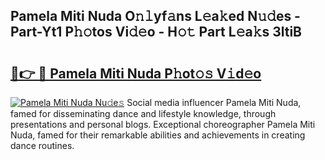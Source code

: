 ## Pamela Miti Nuda O𝚗𝚕yf𝚊ns L𝚎a𝚔ed N𝚞𝚍es - Part-Yt1 P𝚑𝚘tos Vi𝚍𝚎o - H𝚘𝚝 Part L𝚎a𝚔s 3ltiB

# <h2><a href="http://kf196do.oniu.top/?m=Pamela+Miti+Nuda">🔗👉 🔴 Pamela Miti Nuda P𝚑ot𝚘𝚜 V𝚒d𝚎o</a></h2>

[![Pamela Miti Nuda Nu𝚍e𝚜](https://i.imgur.com/0qMVB7G.gif)](http://kf196do.oniu.top/?m=Pamela+Miti+Nuda)
Social media influencer Pamela Miti Nuda, famed for disseminating dance and lifestyle knowledge, through presentations and personal blogs. Exceptional choreographer Pamela Miti Nuda, famed for their remarkable abilities and achievements in creating dance routines.  
